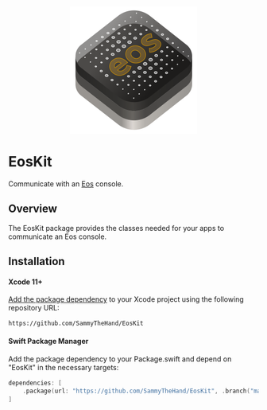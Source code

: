 <p align="center">
    <img src="eoskit-icon.svg" width="256" align="middle" alt=“EosKit”/>
</p>

# EosKit
Communicate with an [Eos](https://www.etcconnect.com/Products/Consoles/Eos-Family/) console.

## Overview
The EosKit package provides the classes needed for your apps to communicate an Eos console.

## Installation

#### Xcode 11+
[Add the package dependency](https://developer.apple.com/documentation/xcode/adding_package_dependencies_to_your_app) to your Xcode project using the following repository URL: 
``` 
https://github.com/SammyTheHand/EosKit
```
#### Swift Package Manager

Add the package dependency to your Package.swift and depend on "EosKit" in the necessary targets:

```  swift
dependencies: [
    .package(url: "https://github.com/SammyTheHand/EosKit", .branch("master"))
]
```
